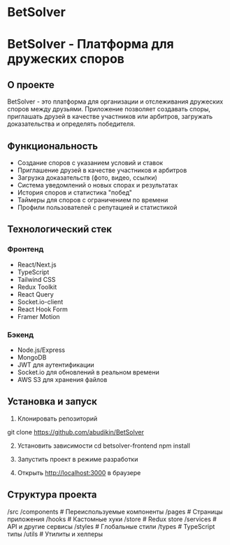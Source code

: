 # BetSolver

# BetSolver - Платформа для дружеских споров

## О проекте

BetSolver - это платформа для организации и отслеживания дружеских споров между друзьями. Приложение позволяет создавать споры, приглашать друзей в качестве участников или арбитров, загружать доказательства и определять победителя.

## Функциональность

- Создание споров с указанием условий и ставок
- Приглашение друзей в качестве участников и арбитров
- Загрузка доказательств (фото, видео, ссылки)
- Система уведомлений о новых спорах и результатах
- История споров и статистика "побед"
- Таймеры для споров с ограничением по времени
- Профили пользователей с репутацией и статистикой

## Технологический стек

### Фронтенд
- React/Next.js
- TypeScript
- Tailwind CSS
- Redux Toolkit
- React Query
- Socket.io-client
- React Hook Form
- Framer Motion

### Бэкенд
- Node.js/Express
- MongoDB
- JWT для аутентификации
- Socket.io для обновлений в реальном времени
- AWS S3 для хранения файлов

## Установка и запуск

1. Клонировать репозиторий

git clone https://github.com/abudikin/BetSolver

2. Установить зависимости
cd betsolver-frontend
npm install

3. Запустить проект в режиме разработки

4. Открыть [http://localhost:3000](http://localhost:3000) в браузере

## Структура проекта
/src
/components # Переиспользуемые компоненты
/pages # Страницы приложения
/hooks # Кастомные хуки
/store # Redux store
/services # API и другие сервисы
/styles # Глобальные стили
/types # TypeScript типы
/utils # Утилиты и хелперы


